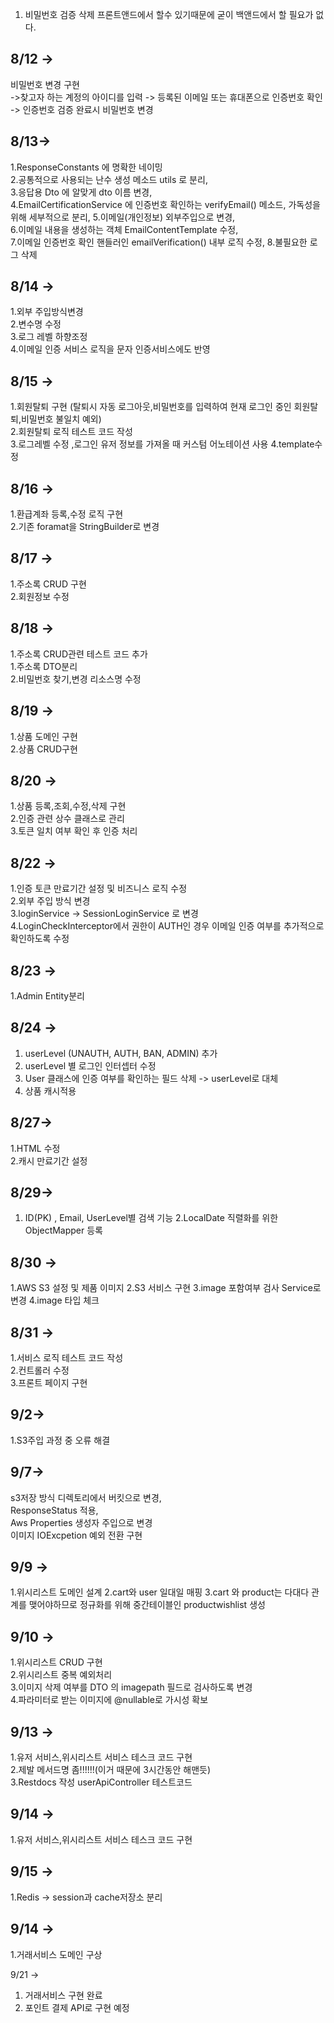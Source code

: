 1. 비밀번호 검증 삭제 프론트앤드에서 할수 있기때문에 굳이 백앤드에서 할 필요가 없다.


8/12 ->
---
비밀번호 변경 구현   
->찾고자 하는 계정의 아이디를 입력 -> 등록된 이메일 또는 휴대폰으로 인증번호 확인 -> 인증번호 검증 완료시 비밀번호 변경 



8/13->
---
1.ResponseConstants 에 명확한 네이밍   
2.공통적으로 사용되는 난수 생성 메소드 utils 로 분리,  
3.응답용 Dto 에 알맞게 dto 이름 변경,  
4.EmailCertificationService 에 인증번호 확인하는 verifyEmail() 메소드, 가독성을 위해 세부적으로 분리,
5.이메일(개인정보) 외부주입으로 변경,  
6.이메일 내용을 생성하는 객체 EmailContentTemplate 수정,  
7.이메일 인증번호 확인 핸들러인 emailVerification() 내부 로직 수정,
8.불필요한 로그 삭제

8/14 ->
---
1.외부 주입방식변경  
2.변수명 수정  
3.로그 레벨 하향조정  
4.이메일 인증 서비스 로직을 문자 인증서비스에도 반영 

8/15 ->
---
1.회원탈퇴 구현 (탈퇴시 자동 로그아웃,비밀번호를 입력하여 현재 로그인 중인 회원탈퇴,비밀번호 불일치 예외)  
2.회원탈퇴 로직 테스트 코드 작성  
3.로그레벨 수정 ,로그인 유저 정보를 가져올 때 커스텀 어노테이션 사용 
4.template수정

8/16 ->
---
1.환급계좌 등록,수정 로직 구현  
2.기존 foramat을 StringBuilder로 변경

8/17 ->
---
1.주소록 CRUD 구현  
2.회원정보 수정

8/18 ->
---
1.주소록 CRUD관련 테스트 코드 추가  
1.주소록 DTO분리  
2.비밀번호 찾기,변경 리소스명 수정 

8/19 ->
---
1.상품 도메인 구현  
2.상품 CRUD구현  

8/20 ->
---
1.상품 등록,조회,수정,삭제 구현   
2.인증 관련 상수 클래스로 관리  
3.토큰 일치 여부 확인 후 인증 처리 


8/22 ->
---
1.인증 토큰 만료기간 설정 및 비즈니스 로직 수정   
2.외부 주입 방식 변경   
3.loginService -> SessionLoginService 로 변경   
4.LoginCheckInterceptor에서 권한이 AUTH인 경우 이메일 인증 여부를 추가적으로 확인하도록 수정  

8/23 ->  
---
1.Admin Entity분리 



8/24 ->
---
1. userLevel (UNAUTH, AUTH, BAN, ADMIN) 추가
2. userLevel 별 로그인 인터셉터 수정
3. User 클래스에 인증 여부를 확인하는 필드 삭제 -> userLevel로 대체  
4. 상품 캐시적용 


8/27->
---
1.HTML 수정  
2.캐시 만료기간 설정


8/29->
---
1. ID(PK) , Email, UserLevel별 검색 기능
2.LocalDate 직렬화를 위한 ObjectMapper 등록
   

8/30 ->
----
1.AWS S3 설정 및 제품 이미지
2.S3 서비스 구현 
3.image 포함여부 검사 Service로 변경 
4.image 타입 체크 


8/31 ->
---
1.서비스 로직 테스트 코드 작성  
2.컨트롤러 수정   
3.프론트 페이지 구현 


9/2->
----
1.S3주입 과정 중 오류 해결 

9/7->
----
s3저장 방식 디렉토리에서 버킷으로 변경,  
ResponseStatus 적용,  
Aws Properties 생성자 주입으로 변경    
이미지 IOExcpetion 예외 전환 구현  

9/9 ->
---
1.위시리스트 도메인 설계
2.cart와 user 일대일 매핑 
3.cart 와 product는 다대다 관계를 맺어야하므로 정규화를 위해 중간테이블인 productwishlist 생성

9/10 ->
---
1.위시리스트 CRUD 구현  
2.위시리스트 중복 예외처리   
3.이미지 삭제 여부를 DTO 의 imagepath 필드로 검사하도록 변경   
4.파라미터로 받는 이미지에 @nullable로 가시성 확보 

9/13 ->
---
1.유저 서비스,위시리스트 서비스 테스크 코드 구현   
2.제발 메서드명 좀!!!!!!(이거 때문에 3시간동안 해맨듯)  
3.Restdocs 작성 userApiController 테스트코드 

9/14 ->
---
1.유저 서비스,위시리스트 서비스 테스크 코드 구현 

9/15 ->
----
1.Redis -> session과 cache저장소 분리 

9/14 ->
---
1.거래서비스 도메인 구상

9/21 -> 
1. 거래서비스 구현 완료
2. 포인트 결제 API로 구현 예정
